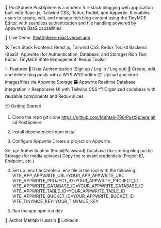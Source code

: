 🚀 PostSphere
PostSphere is a modern full-stack blogging web application built with React.js, Tailwind CSS, Redux Toolkit, and Appwrite. It enables users to create, edit, and manage rich blog content using the TinyMCE Editor, with seamless authentication and file handling powered by Appwrite’s BaaS capabilities.

🔗 Live Demo: [PostSphere-react.vercel.app](https://post-sphere.vercel.app/)

🛠️ Tech Stack
Frontend: React.js, Tailwind CSS, Redux Toolkit
Backend (BaaS): Appwrite (for Authentication, Database, and Storage)
Rich Text Editor: TinyMCE
State Management: Redux Toolkit

✨ Features
🔐 User Authentication (Sign up / Log in / Log out)
📝 Create, edit, and delete blog posts with a WYSIWYG editor
📦 Upload and store images/files via Appwrite Storage
🗃️ Appwrite Realtime Database integration
⚡ Responsive UI with Tailwind CSS
🗂️ Organized codebase with reusable components and Redux slices

📦 Getting Started
1. Clone the repo
git clone https://github.com/Mehtab-786/PostSphere.git
cd PostSphere

3. Install dependencies
npm install

4. Configure Appwrite
Create a project on Appwrite

Set up:
Authentication (Email/Password)
Database (for storing blog posts)
Storage (for media uploads)
Copy the relevant credentials (Project ID, Endpoint, etc.)

4. Set up .env file
Create a .env file in the root with the following:
VITE_APP_APPWRITE_URL=YOUR_APP_APPWRITE_URL
VITE_APPWRITE_PROJECT_ID=YOUR_APPWRITE_PROJECT_ID
VITE_APPWRITE_DATABASE_ID=YOUR_APPWRITE_DATABASE_ID
VITE_APPWRITE_TABLE_ID=YOUR_APPWRITE_TABLE_ID
VITE_APPWRITE_BUCKET_ID=YOUR_APPWRITE_BUCKET_ID
VITE_TINYMCE_KEY=YOUR_TINYMCE_KEY

5. Run the app
npm run dev

👤 Author
Mehtab Hussain 🔗 LinkedIn
